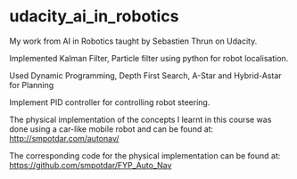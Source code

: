 # udacity_ai_in_robotics
My work from AI in Robotics taught by Sebastien Thrun on Udacity.

Implemented Kalman Filter, Particle filter using python for robot localisation.

Used Dynamic Programming, Depth First Search, A-Star and Hybrid-Astar for Planning

Implement PID controller for controlling robot steering.

The physical implementation of the concepts I learnt in this course was done using a car-like mobile robot and can be found at: http://smpotdar.com/autonav/

The corresponding code for the physical implementation can be found at: https://github.com/smpotdar/FYP_Auto_Nav

